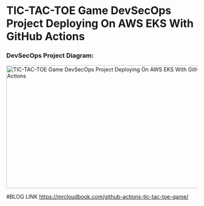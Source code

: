 # TIC-TAC-TOE Game DevSecOps Project Deploying On AWS EKS With GitHub Actions 

### DevSecOps Project Diagram:
<img width="565" height="322" alt="TIC-TAC-TOE Game DevSecOps Project Deploying On AWS EKS With GitHub Actions" src="https://github.com/user-attachments/assets/f037dc3e-921c-4879-bd1b-d0e39fe32537" />


#BLOG LINK
https://mrcloudbook.com/github-actions-tic-tac-toe-game/ 


